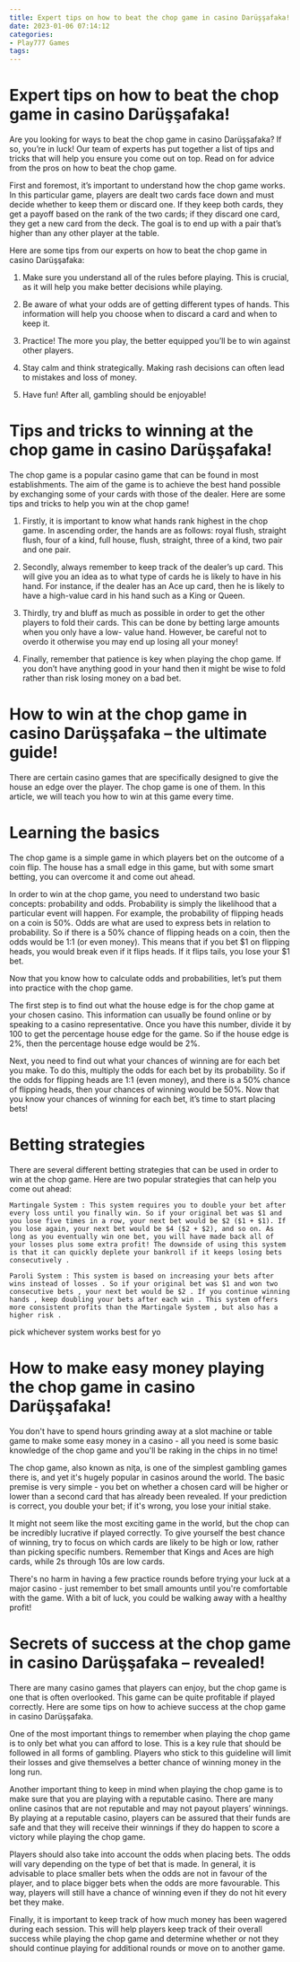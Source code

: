 ```yaml
---
title: Expert tips on how to beat the chop game in casino Darüşşafaka!
date: 2023-01-06 07:14:12
categories:
- Play777 Games
tags:
---
```



#  Expert tips on how to beat the chop game in casino Darüşşafaka!

Are you looking for ways to beat the chop game in casino Darüşşafaka? If so, you’re in luck! Our team of experts has put together a list of tips and tricks that will help you ensure you come out on top. Read on for advice from the pros on how to beat the chop game.

First and foremost, it’s important to understand how the chop game works. In this particular game, players are dealt two cards face down and must decide whether to keep them or discard one. If they keep both cards, they get a payoff based on the rank of the two cards; if they discard one card, they get a new card from the deck. The goal is to end up with a pair that’s higher than any other player at the table.

Here are some tips from our experts on how to beat the chop game in casino Darüşşafaka:

1) Make sure you understand all of the rules before playing. This is crucial, as it will help you make better decisions while playing.

2) Be aware of what your odds are of getting different types of hands. This information will help you choose when to discard a card and when to keep it.

3) Practice! The more you play, the better equipped you’ll be to win against other players.

4) Stay calm and think strategically. Making rash decisions can often lead to mistakes and loss of money.

5) Have fun! After all, gambling should be enjoyable!

#  Tips and tricks to winning at the chop game in casino Darüşşafaka!

The chop game is a popular casino game that can be found in most establishments. The aim of the game is to achieve the best hand possible by exchanging some of your cards with those of the dealer. Here are some tips and tricks to help you win at the chop game!

1) Firstly, it is important to know what hands rank highest in the chop game. In ascending order, the hands are as follows: royal flush, straight flush, four of a kind, full house, flush, straight, three of a kind, two pair and one pair.

2) Secondly, always remember to keep track of the dealer’s up card. This will give you an idea as to what type of cards he is likely to have in his hand. For instance, if the dealer has an Ace up card, then he is likely to have a high-value card in his hand such as a King or Queen.

3) Thirdly, try and bluff as much as possible in order to get the other players to fold their cards. This can be done by betting large amounts when you only have a low- value hand. However, be careful not to overdo it otherwise you may end up losing all your money!

4) Finally, remember that patience is key when playing the chop game. If you don’t have anything good in your hand then it might be wise to fold rather than risk losing money on a bad bet.

#  How to win at the chop game in casino Darüşşafaka – the ultimate guide!

There are certain casino games that are specifically designed to give the house an edge over the player. The chop game is one of them. In this article, we will teach you how to win at this game every time.

# Learning the basics

The chop game is a simple game in which players bet on the outcome of a coin flip. The house has a small edge in this game, but with some smart betting, you can overcome it and come out ahead.

In order to win at the chop game, you need to understand two basic concepts: probability and odds. Probability is simply the likelihood that a particular event will happen. For example, the probability of flipping heads on a coin is 50%. Odds are what are used to express bets in relation to probability. So if there is a 50% chance of flipping heads on a coin, then the odds would be 1:1 (or even money). This means that if you bet $1 on flipping heads, you would break even if it flips heads. If it flips tails, you lose your $1 bet.

Now that you know how to calculate odds and probabilities, let’s put them into practice with the chop game.

The first step is to find out what the house edge is for the chop game at your chosen casino. This information can usually be found online or by speaking to a casino representative. Once you have this number, divide it by 100 to get the percentage house edge for the game. So if the house edge is 2%, then the percentage house edge would be 2%.

Next, you need to find out what your chances of winning are for each bet you make. To do this, multiply the odds for each bet by its probability. So if the odds for flipping heads are 1:1 (even money), and there is a 50% chance of flipping heads, then your chances of winning would be 50%. Now that you know your chances of winning for each bet, it’s time to start placing bets!

# Betting strategies

There are several different betting strategies that can be used in order to win at the chop game. Here are two popular strategies that can help you come out ahead:


    Martingale System : This system requires you to double your bet after every loss until you finally win. So if your original bet was $1 and you lose five times in a row, your next bet would be $2 ($1 + $1). If you lose again, your next bet would be $4 ($2 + $2), and so on. As long as you eventually win one bet, you will have made back all of your losses plus some extra profit! The downside of using this system is that it can quickly deplete your bankroll if it keeps losing bets consecutively .    

    Paroli System : This system is based on increasing your bets after wins instead of losses . So if your original bet was $1 and won two consecutive bets , your next bet would be $2 . If you continue winning hands , keep doubling your bets after each win . This system offers more consistent profits than the Martingale System , but also has a higher risk .

pick whichever system works best for yo

#  How to make easy money playing the chop game in casino Darüşşafaka!

You don't have to spend hours grinding away at a slot machine or table game to make some easy money in a casino - all you need is some basic knowledge of the chop game and you'll be raking in the chips in no time!

The chop game, also known as niţa, is one of the simplest gambling games there is, and yet it's hugely popular in casinos around the world. The basic premise is very simple - you bet on whether a chosen card will be higher or lower than a second card that has already been revealed. If your prediction is correct, you double your bet; if it's wrong, you lose your initial stake.

It might not seem like the most exciting game in the world, but the chop can be incredibly lucrative if played correctly. To give yourself the best chance of winning, try to focus on which cards are likely to be high or low, rather than picking specific numbers. Remember that Kings and Aces are high cards, while 2s through 10s are low cards.

There's no harm in having a few practice rounds before trying your luck at a major casino - just remember to bet small amounts until you're comfortable with the game. With a bit of luck, you could be walking away with a healthy profit!

#  Secrets of success at the chop game in casino Darüşşafaka – revealed!

There are many casino games that players can enjoy, but the chop game is one that is often overlooked. This game can be quite profitable if played correctly. Here are some tips on how to achieve success at the chop game in casino Darüşşafaka.

One of the most important things to remember when playing the chop game is to only bet what you can afford to lose. This is a key rule that should be followed in all forms of gambling. Players who stick to this guideline will limit their losses and give themselves a better chance of winning money in the long run.

Another important thing to keep in mind when playing the chop game is to make sure that you are playing with a reputable casino. There are many online casinos that are not reputable and may not payout players’ winnings. By playing at a reputable casino, players can be assured that their funds are safe and that they will receive their winnings if they do happen to score a victory while playing the chop game.

Players should also take into account the odds when placing bets. The odds will vary depending on the type of bet that is made. In general, it is advisable to place smaller bets when the odds are not in favour of the player, and to place bigger bets when the odds are more favourable. This way, players will still have a chance of winning even if they do not hit every bet they make.

Finally, it is important to keep track of how much money has been wagered during each session. This will help players keep track of their overall success while playing the chop game and determine whether or not they should continue playing for additional rounds or move on to another game.